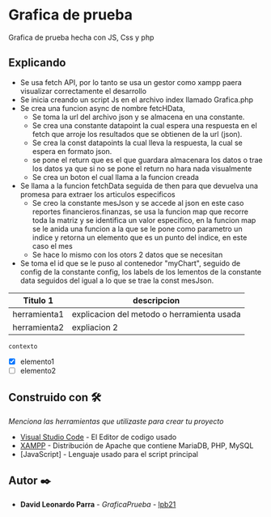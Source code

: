# Grafica de prueba
Grafica de prueba hecha con JS, Css y php



## Explicando

- Se usa fetch API, por lo tanto se usa un gestor como xampp paera visualizar correctamente el desarrollo
- Se inicia creando un script Js en el archivo index llamado Grafica.php
- Se crea una funcion async de nombre fetcHData, 
    - Se toma la url del archivo json y se almacena en una constante.
    - Se crea una constante datapoint la cual espera una respuesta en el fetch que arroje los resultados que se obtienen de la url (json).
    - Se crea la const datapoints la cual lleva la respuesta, la cual se espera en formato json.
    - se pone el return que es el que guardara almacenara los datos o trae los datos ya que si no se pone el return no hara nada visualmente
    - Se crea un boton el cual llama a la funcion creada
- Se llama a la funcion fetchData seguida de then para que devuelva una promesa para extraer los articulos especificos
    - Se creo la constante mesJson y se accede al json en este caso reportes financieros.finanzas, se usa la funcion map que recorre toda la matriz y se identifica un valor especifico, en la funcion map se le anida una funcion a la que se le pone como parametro un indice y retorna un elemento que es un punto del indice, en este caso el mes
    - Se hace lo mismo con los otors 2 datos que se necesitan
- Se toma el id que se le puso al contenedor "myChart", seguido de config de la constante config, los labels de los lementos de la constante data seguidos del igual a lo que se trae la const mesJson.


|Titulo 1| descripcion |
|---------------|------------|
| herramienta1 | explicacion del metodo o herramienta usada
|herramienta2| expliacion 2

```
contexto 
```
- [x] elemento1
- [ ] elemento2

## Construido con 🛠️

_Menciona las herramientas que utilizaste para crear tu proyecto_

* [Visual Studio Code](https://code.visualstudio.com/download) - El Editor de codigo usado
* [XAMPP](https://maven.apache.org/) - Distribución de Apache que contiene MariaDB, PHP, MySQL
* [JavaScript] - Lenguaje usado para el script principal

## Autor ✒️

* **David Leonardo Parra** - *GraficaPrueba* - [lpb21](https://github.com/lpb21)